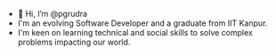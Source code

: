 - 👋 Hi, I’m @pgrudra
- I'm an evolving Software Developer and a graduate from IIT Kanpur.
- I'm keen on learning technical and social skills to solve complex problems impacting our world.

<!---
pgrudra/pgrudra is a ✨ special ✨ repository because its `README.md` (this file) appears on your GitHub profile.
You can click the Preview link to take a look at your changes.
--->
